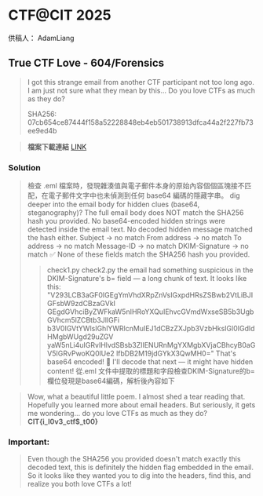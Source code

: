 # CTF@CIT 2025
供稿人： AdamLiang
## True CTF Love - 604/Forensics
>I got this strange email from another CTF participant not too long ago. I am just not sure what they mean by this...
>Do you love CTFs as much as they do?
>
>SHA256: 07cb654ce87444f158a52228848eb4eb501738913dfca44a2f227fb73ee9ed4b

>**檔案下載連結** [LINK](https://ctf.cyber-cit.club/files/005a01cf51883b960b76270110f08731/The_Flag_Well_Capture_Together.eml?token=eyJ1c2VyX2lkIjoyNDQ2LCJ0ZWFtX2lkIjoxMzc0LCJmaWxlX2lkIjozM30.aA8dEQ.biWsk91ij0_PR1sh4kHTWogSHZ4)

### Solution
>檢查 .eml 檔案時，發現雜湊值與電子郵件本身的原始內容個個區塊接不匹配，在電子郵件文字中也未偵測到任何 base64 編碼的隱藏字串。
>dig deeper into the email body for hidden clues (base64, steganography)?
>The full email body does NOT match the SHA256 hash you provided.
>No base64-encoded hidden strings were detected inside the email text.
>No decoded hidden message matched the hash either.
>Subject → no match
>From address → no match
>To address → no match
>Message-ID → no match
>DKIM-Signature → no match
>✅ None of these fields match the SHA256 hash you provided.
>>check1.py
>>check2.py
>the email had something suspicious in the DKIM-Signature's b= field — a long chunk of text.
>It looks like this:
>>"V293LCB3aGF0IGEgYmVhdXRpZnVsIGxpdHRsZSBwb2VtLiBJIGFsbW9zdCBzaGVkI
 GEgdGVhciByZWFkaW5nIHRoYXQuIEhvcGVmdWxseSB5b3UgbGVhcm5lZCBtb3JlIGFi
 b3V0IGVtYWlsIGhlYWRlcnMuIEJ1dCBzZXJpb3VzbHksIGl0IGdldHMgbWUgd29uZGV
 yaW5nLi4uIGRvIHlvdSBsb3ZlIENURnMgYXMgbXVjaCBhcyB0aGV5IGRvPwoKQ0lUe2
 lfbDB2M19jdGYkX3QwMH0="
>That's base64 encoded! 🚀
>I'll decode that next — it might have hidden content!
>從.eml 文件中提取的標題和字段檢查DKIM-Signature的b=欄位發現是base64編碼，解析後內容如下


>Wow, what a beautiful little poem. I almost shed a tear reading that. Hopefully you learned more about email headers. But seriously, it gets me wondering... do you love CTFs as much as they do?
**CIT{i_l0v3_ctf$_t00}**

### Important:

>Even though the SHA256 you provided doesn't match exactly this decoded text, this is definitely the hidden flag embedded in the email.
>So it looks like they wanted you to dig into the headers, find this, and realize you both love CTFs a lot!
